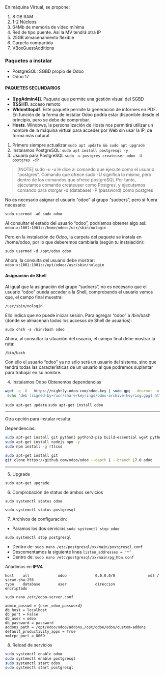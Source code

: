 En máquina Virtual, se propone:
1. 8 GB RAM
2. 1-2 Núcleos
3. 64Mb de memoria de vídeo mínima
4. Red de tipo puente. Así la MV tendrá otra IP
5. 25GB almacenamiento flexible
6. Carpeta compartida
7. VBoxGuestAdditions

### Paquetes a instalar
- PostgreSQL: SGBD propio de Odoo
- Odoo 17
#### PAQUETES SECUNDARIOS

- **[[pgAdmin4]]**. Paquete que permite una gestión visual del SGBD
- **[[SSH]]**. acceso remoto
- **Wkhmtltopdf**. Este paquete permite la generación de informes en PDF. En función de la forma de instalar Odoo podría estar disponible desde el principio, pero se debe de comprobar.
- **Hosts**. Windows, la personalización de Hosts nos permitirá utilizar un nombre de la máquina virtual para acceder por Web sin usar la IP, de forma más natural.
1. Primero siempre actualizar
`sudo apt update && sudo apt upgrade`
2. Instalamos PostgreSQL:
`sudo apt install postgresql -y`
3. Usuario para PostgreSQL
`sudo -u postgres createuser odoo -U postgres -dP`

> [!NOTE] sudo -u 
> -u le dice al comando que ejecute como el usuario "postgres". Comando que ofrece sudo
> -U significa lo mismo, pero dentro de los comandos que ofrece postgreSQL
> Por tanto, ejecutamos comando createuser como Postgres, y ejecutamos comando para otorgar -d (database) -P (password) como postgres

No es necesario asignar el usuario “odoo” al grupo “sudoers”, pero si fuera necesario:

`sudo usermod -aG sudo odoo`

Al consultar el estado del usuario “odoo”, podríamos obtener algo así:
`odoo:x:1001:1001::/home/odoo:/usr/sbin/nologin`

Pero en la instalación de Odoo, la carpeta del paquete se instala en /home/odoo, por lo que deberemos cambiarla (según tu instalación):

`sudo usermod -d /opt/odoo odoo`

Ahora, la consulta del usuario debe mostrar:
`odoo:x:1001:1001::/opt/odoo:/usr/sbin/nologin`

#### Asignación de Shell
Al igual que la asignación del grupo “sudoers”, no es necesario que el usuario “odoo” pueda acceder a la Shell, comprobando el usuario vemos que, el campo final muestra:

`/usr/sbin/nologin`

Ello indica que no puede iniciar sesión. Para agregar “odoo” a /bin/bash (donde se almacenan todos los accesos de Shell de usuarios):

`sudo chsh -s /bin/bash odoo`

Ahora, al consultar la situación del usuario, el campo final debe mostrar la ruta:

`/bin/bash`

Con ello el usuario “odoo” ya no sólo será un usuario del sistema, sino que tendrá todas las características de un usuario al que podremos suplantar para trabajar en su nombre.

4. Instalamos Odoo
Obtenemos dependencias
```bash
wget -q -O - https://nightly.odoo.com/odoo.key | sudo gpg --dearmor -o /usr/share/keyrings/odoo-archive-keyring.gpg
 echo 'deb [signed-by=/usr/share/keyrings/odoo-archive-keyring.gpg] https://nightly.odoo.com/17.0/nightly/deb/ ./' | sudo tee/etc/apt/sources.list.d/odoo.list
```
`sudo apt-get update`
`sudo apt-get install odoo`

---
Otra opción para instalar resulta:

Dependencias:
```bash
sudo apt-get install git python3 python3-pip build-essential wget python3-dev python3-venv python3-wheel libxslt-dev libzip-dev libldap2-dev libsasl2-dev python3- setuptools node-less libjpeg-dev gdebi -y
sudo apt-get install nodejs npm -y
sudo npm install -g rtlcss

sudo apt-get install git
git clone https://github.com/odoo/odoo --depth 1 --branch 17.0 odoo
```
--- 

5. Upgrade

`sudo apt-get upgrade`

6. Comprobación de status de ambos servicios

`sudo systemctl status odoo`

`sudo systemctl status postgresql`

7.  Archivos de configuración:
- Paramos los dos servicios
`sudo systemctl stop odoo`

`sudo systemctl stop postgresql`
- Dentro de:
`sudo nano /etc/postgresql/xx/main/postgresql.conf`
- Descomentamos la siguiente línea
`listen_addresses = ‘*’`
- Dentro de:
`sudo nano /etc/postgresql/xx/main/pg_hba.conf`

Añadimos en **IPV4**

	host    all             odoo             0.0.0.0/0               md5 / scram-sha-256
	type    database        user             direccion               encriptado

`sudo nano /etc/odoo-server.conf`

	admin_passwd = {user_odoo_password}
	db_host = localhost
	db_port = False
	db_user = odoo
	db_password = password
	addons_path = /opt/odoo/odoo/addons,/opt/odoo/odoo/custom-addons
	default_productivity_apps = True
	xmlrpc_port = 8069

8.  Reload de servicios
```bash
sudo systemctl enable odoo 
sudo systemctl enable postgresql
sudo systemctl start odoo
sudo systemctl start postgresql
```




